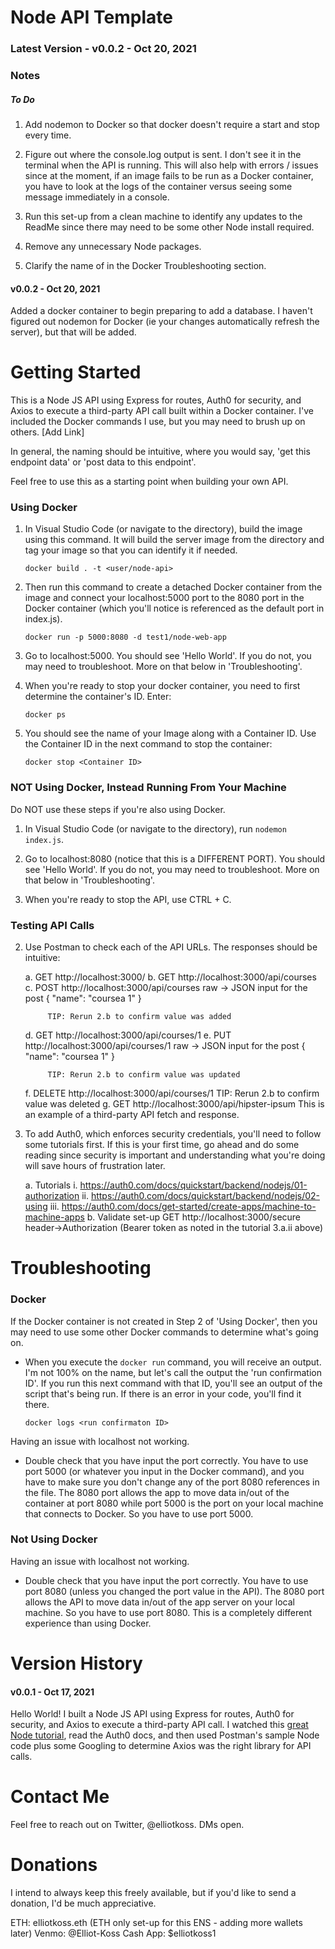 # Node API Template

### Latest Version - v0.0.2 - Oct 20, 2021

### Notes

##### To Do

1. Add nodemon to Docker so that docker doesn't require a start and stop every time.

2. Figure out where the console.log output is sent. I don't see it in the terminal when the API is running. This will also help with errors / issues since at the moment, if an image fails to be run as a Docker container, you have to look at the logs of the container versus seeing some message immediately in a console.

2. Run this set-up from a clean machine to identify any updates to the ReadMe since there may need to be some other Node install required.

3. Remove any unnecessary Node packages.

4. Clarify the name of <run container ID> in the Docker Troubleshooting section.

#### v0.0.2 - Oct 20, 2021

Added a docker container to begin preparing to add a database. I haven't figured out nodemon for Docker (ie your changes automatically refresh the server), but that will be added.

# Getting Started

This is a Node JS API using Express for routes, Auth0 for security, and Axios to execute a third-party API call built within a Docker container. I've included the Docker commands I use, but you may need to brush up on others. [Add Link]

In general, the naming should be intuitive, where you would say, 'get this endpoint data' or 'post data to this endpoint'.

Feel free to use this as a starting point when building your own API.

### Using Docker

1. In Visual Studio Code (or navigate to the directory), build the image using this command. It will build the server image from the directory and tag your image so that you can identify it if needed.

    `docker build . -t <user/node-api>`

2. Then run this command to create a detached Docker container from the image and connect your localhost:5000 port to the 8080 port in the Docker container (which you'll notice is referenced as the default port in index.js).
    
    `docker run -p 5000:8080 -d test1/node-web-app`

3. Go to localhost:5000. You should see 'Hello World'. If you do not, you may need to troubleshoot. More on that below in 'Troubleshooting'.

4. When you're ready to stop your docker container, you need to first determine the container's ID. Enter:

    `docker ps`

5. You should see the name of your Image along with a Container ID. Use the Container ID in the next command to stop the container:

    `docker stop <Container ID>`

### NOT Using Docker, Instead Running From Your Machine

Do NOT use these steps if you're also using Docker.

1. In Visual Studio Code (or navigate to the directory), run `nodemon index.js`.

2. Go to localhost:8080 (notice that this is a DIFFERENT PORT). You should see 'Hello World'. If you do not, you may need to troubleshoot. More on that below in 'Troubleshooting'.

3. When you're ready to stop the API, use CTRL + C.

### Testing API Calls

2. Use Postman to check each of the API URLs. The responses should be intuitive:

    a.  GET http://localhost:3000/
    b.  GET http://localhost:3000/api/courses
    c.  POST http://localhost:3000/api/courses
            raw -> JSON input for the post
            {
                "name": "coursea 1"
            }

            TIP: Rerun 2.b to confirm value was added
    d.  GET http://localhost:3000/api/courses/1
    e.  PUT http://localhost:3000/api/courses/1
            raw -> JSON input for the post
            {
                "name": "coursea 1"
            }

            TIP: Rerun 2.b to confirm value was updated
    f.  DELETE http://localhost:3000/api/courses/1
            TIP: Rerun 2.b to confirm value was deleted
    g.  GET http://localhost:3000/api/hipster-ipsum
            This is an example of a third-party API fetch and response.

3. To add Auth0, which enforces security credentials, you'll need to follow some tutorials first. If this is your first time, go ahead and do some reading since security is important and understanding what you're doing will save hours of frustration later.

    a. Tutorials
        i.      https://auth0.com/docs/quickstart/backend/nodejs/01-authorization
        ii.     https://auth0.com/docs/quickstart/backend/nodejs/02-using
        iii.    https://auth0.com/docs/get-started/create-apps/machine-to-machine-apps
    b. Validate set-up
        GET http://localhost:3000/secure
            header->Authorization (Bearer token as noted in the tutorial 3.a.ii above)

# Troubleshooting

### Docker

If the Docker container is not created in Step 2 of 'Using Docker', then you may need to use some other Docker commands to determine what's going on.

- When you execute the `docker run` command, you will receive an output. I'm not 100% on the name, but let's call the output the 'run confirmation ID'. If you run this next command with that ID, you'll see an output of the script that's being run. If there is an error in your code, you'll find it there.
        
    `docker logs <run confirmaton ID>`

Having an issue with localhost not working.

- Double check that you have input the port correctly. You have to use port 5000 (or whatever you input in the Docker command), and you have to make sure you don't change any of the port 8080 references in the file. The 8080 port allows the app to move data in/out of the container at port 8080 while port 5000 is the port on your local machine that connects to Docker. So you have to use port 5000.

### Not Using Docker

Having an issue with localhost not working.

- Double check that you have input the port correctly. You have to use port 8080 (unless you changed the port value in the API). The 8080 port allows the API to move data in/out of the app server on your local machine. So you have to use port 8080. This is a completely different experience than using Docker.

# Version History 

#### v0.0.1 - Oct 17, 2021

Hello World! I built a Node JS API using Express for routes, Auth0 for security, and Axios to execute a third-party API call. I watched this [great Node tutorial](https://www.youtube.com/watch?v=pKd0Rpw7O48), read the Auth0 docs, and then used Postman's sample Node code plus some Googling to determine Axios was the right library for API calls.

# Contact Me

Feel free to reach out on Twitter, @elliotkoss. DMs open.

# Donations

I intend to always keep this freely available, but if you'd like to send a donation, I'd be much appreciative.

ETH: elliotkoss.eth (ETH only set-up for this ENS - adding more wallets later)
Venmo: @Elliot-Koss
Cash App: $elliotkoss1
